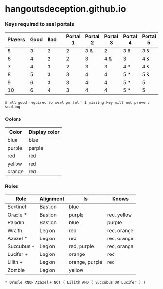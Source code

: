 hangoutsdeception.github.io
===========================

### Keys required to seal portals

| Players | Good | Bad | | Portal 1 | Portal 2 | Portal 3 | Portal 4 | Portal 5 |
| --- | --- | --- | --- | --- | --- | --- | --- | --- |
| 5 | 3 | 2 | | 2 | 3 & | 2 | 3 & | 3 & |
| 6 | 4 | 2 | | 2 | 3 | 4 & | 3 | 4 & |
| 7 | 4 | 3 | | 2 | 3 | 3 | 4 * | 4 & |
| 8 | 5 | 3 | | 3 | 4 | 4 | 5 * | 5 & |
| 9 | 6 | 3 | | 3 | 4 | 4 | 5 * | 5 |
| 10 | 6 | 4 | | 3 | 4 | 4 | 5 * | 5 |

`& all good required to seal portal`
`* 1 missing key will not prevent sealing`


### Colors
| Color | Display color |
| --- | --- |
| blue | blue |
| purple | purple |
| red | red |
| yellow | red |
| orange | red |


### Roles

| Role | Alignment | Is | Knows |
| --- | --- | --- | --- |
| Sentinel | Bastion | blue | |
| Oracle * | Bastion | purple | red, yellow |
| Paladin | Bastion | blue | purple |
| Wraith | Legion | red | red, orange |
| Azazel * | Legion | red | red, orange |
| Succubus + | Legion | red, purple | red, orange |
| Lucifer + | Legion | orange | red |
| Lilith  + | Legion | orange, purple | red |
| Zombie | Legion | yellow | |

`* Oracle XNOR Azazel`
`+ NOT ( Lilith AND ( Succubus OR Lucifer ) )`
